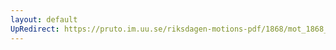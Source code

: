 ```yaml
---
layout: default
UpRedirect: https://pruto.im.uu.se/riksdagen-motions-pdf/1868/mot_1868__ak__224/mot_1868__ak__224-001.pdf
---
```

